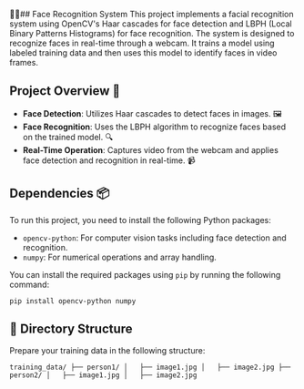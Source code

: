 👤🤖## Face Recognition System
This project implements a facial recognition system using OpenCV's Haar cascades for face detection and LBPH (Local Binary Patterns Histograms) for face recognition. The system is designed to recognize faces in real-time through a webcam. It trains a model using labeled training data and then uses this model to identify faces in video frames.

## Project Overview 🚀

- **Face Detection**: Utilizes Haar cascades to detect faces in images. 🖼️
- **Face Recognition**: Uses the LBPH algorithm to recognize faces based on the trained model. 🔍
- **Real-Time Operation**: Captures video from the webcam and applies face detection and recognition in real-time. 📹

## Dependencies 📦

To run this project, you need to install the following Python packages:

- `opencv-python`: For computer vision tasks including face detection and recognition.
- `numpy`: For numerical operations and array handling.

You can install the required packages using `pip` by running the following command:

`pip install opencv-python numpy`

## 📁 Directory Structure
Prepare your training data in the following structure:

`training_data/
├── person1/
│   ├── image1.jpg
│   ├── image2.jpg
├── person2/
│   ├── image1.jpg
│   ├── image2.jpg
`

